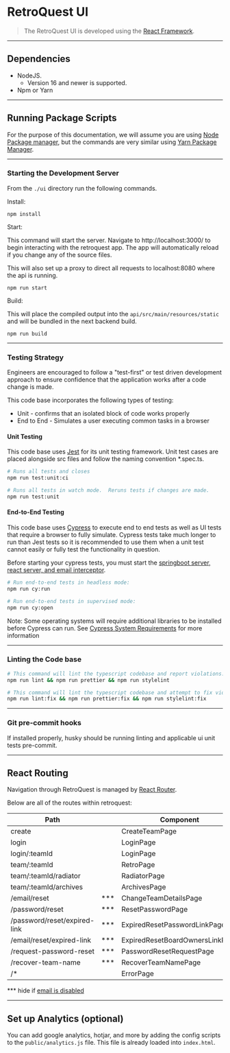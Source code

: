 # RetroQuest UI

> The RetroQuest UI is developed using the [React Framework](https://reactjs.org/).

---
## Dependencies
- NodeJS.
	- Version 16 and newer is supported.
- Npm or Yarn

---

## Running Package Scripts

For the purpose of this documentation, we will assume you are using [Node Package manager](https://www.npmjs.com/), but
the commands are very similar using [Yarn Package Manager](https://yarnpkg.com/).

---

### Starting the Development Server

From the `./ui` directory run the following commands.

Install:
```
npm install
```

Start:

This command will start the server. Navigate to http://localhost:3000/ to begin interacting with the
retroquest app. The app will automatically reload if you change any of the source files.

This will also set up a proxy to direct all requests to localhost:8080 where the api is running.

```
npm run start
```

Build:

This will place the compiled output into the `api/src/main/resources/static` and will be bundled in the next backend
build.

```
npm run build
```

---
### Testing Strategy
Engineers are encouraged to follow a "test-first" or test driven development approach
to ensure confidence that the application works after a code change is made.

This code base incorporates the following types of testing:
- Unit - confirms that an isolated block of code works properly
- End to End - Simulates a user executing common tasks in a browser

#### Unit Testing

This code base uses [Jest](https://jestjs.io/) for its unit testing framework.  Unit test cases are placed alongside src
files and follow the naming convention *.spec.ts.

```bash
# Runs all tests and closes
npm run test:unit:ci
```

```bash
# Runs all tests in watch mode.  Reruns tests if changes are made.
npm run test:unit
```

#### End-to-End Testing

This code base uses [Cypress](https://www.cypress.io/) to execute end to end tests as well as UI tests that require a browser to fully simulate.  Cypress tests take much
longer to run than Jest tests so it is recommended to use them when a unit test cannot easily or fully test the functionality in question.

Before starting your cypress tests, you must start the [springboot server, react server, and email interceptor](../README.md#Running-the-Application).

```bash
# Run end-to-end tests in headless mode:
npm run cy:run
```
```bash
# Run end-to-end tests in supervised mode:
npm run cy:open
```

Note: Some operating systems will require additional libraries to be installed before Cypress can run. See [Cypress System Requirements](https://docs.cypress.io/guides/getting-started/installing-cypress#System-requirements)
for more information

---

### Linting the Code base

```bash
# This command will lint the typescript codebase and report violations:
npm run lint && npm run prettier && npm run stylelint
```
```bash
# This command will lint the typescript codebase and attempt to fix violations:
npm run lint:fix && npm run prettier:fix && npm run stylelint:fix
```

---

### Git pre-commit hooks

If installed properly, husky should be running linting and applicable ui unit tests pre-commit.

---

## React Routing

Navigation through RetroQuest is managed by [React Router](https://reactrouter.com/).

Below are all of the routes within retroquest:

| Path                         |     | Component                       |
|------------------------------|-----|---------------------------------|
| create                       |     | CreateTeamPage                  |
| login                        |     | LoginPage                       |
| login/:teamId                |     | LoginPage                       |
| team/:teamId                 |     | RetroPage                       |
| team/:teamId/radiator        |     | RadiatorPage                    |
| team/:teamId/archives        |     | ArchivesPage                    |
| /email/reset                 | *** | ChangeTeamDetailsPage           |
| /password/reset              | *** | ResetPasswordPage               |
| /password/reset/expired-link | *** | ExpiredResetPasswordLinkPage    |
| /email/reset/expired-link    | *** | ExpiredResetBoardOwnersLinkPage |
| /request-password-reset      | *** | PasswordResetRequestPage        |
| /recover-team-name           | *** | RecoverTeamNamePage             |
| /*                           |     | ErrorPage                       |

*** hide if [email is disabled]()

---

## Set up Analytics (optional)
You can add google analytics, hotjar, and more by adding the config scripts to the `public/analytics.js` file.
This file is already loaded into `index.html`.

